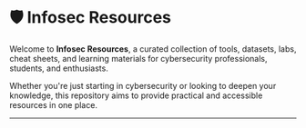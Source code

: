 # 🛡️ Infosec Resources

Welcome to **Infosec Resources**, a curated collection of tools, datasets, labs, cheat sheets, and learning materials for cybersecurity professionals, students, and enthusiasts.

Whether you're just starting in cybersecurity or looking to deepen your knowledge, this repository aims to provide practical and accessible resources in one place.

---
